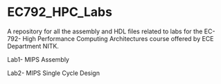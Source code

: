 # EC792_HPC_Labs
A repository for all the assembly and HDL files related to labs for the EC-792- High Performance Computing Architectures course offered by ECE Department NITK.

Lab1- MIPS Assembly

Lab2- MIPS Single Cycle Design
